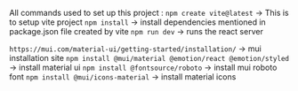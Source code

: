 All commands used to set up this project : 
`npm create vite@latest` -> This is to  setup vite project
 `npm install` -> install dependencies mentioned in package.json file created by vite
 `npm run dev` -> runs the react server

 `https://mui.com/material-ui/getting-started/installation/` -> mui installation site
 `npm install @mui/material @emotion/react @emotion/styled` -> install material ui
 `npm install @fontsource/roboto` -> install mui roboto font 
 `npm install @mui/icons-material` -> install material icons 
